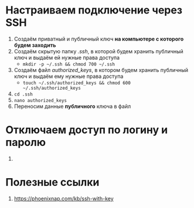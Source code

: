 # Настраиваем подключение через SSH
1. Создаём приватный и публичный ключ **на компьютере с которого будем заходить**
2. Создаём скрытую папку _.ssh_, в которой будем хранить публичный ключ и выдаём ей нужные права доступа
   - `mkdir -p ~/.ssh && chmod 700 ~/.ssh`
3. Создаём файл _authorized_keys_, в котором будем хранить публичный ключ и выдаём ему нужные права доступа
   - `touch ~/.ssh/authorized_keys && chmod 600 ~/.ssh/authorized_keys`
4. `cd .ssh`
5. `nano authorized_keys`
6. Переносим данные **публичного** ключа в файл

# Отключаем доступ по логину и паролю
1. 

# Полезные ссылки
1. https://phoenixnap.com/kb/ssh-with-key
